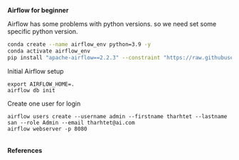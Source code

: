 
**Airflow for beginner**


Airflow has some problems with python versions. so we need set some specific python version.
```bash
conda create --name airflow_env python=3.9 -y
conda activate airflow_env
pip install "apache-airflow==2.2.3" --constraint "https://raw.githubusercontent.com/apache/airflow/constraints-2.2.3/constraints-no-providers-3.9.txt"

```

Initial Airflow setup
```
export AIRFLOW_HOME=.
airflow db init
```

Create one user for login
```
airflow users create --username admin --firstname tharhtet --lastname san --role Admin --email tharhtet@ai.com
airflow webserver -p 8080 

```


```

```

#### References

